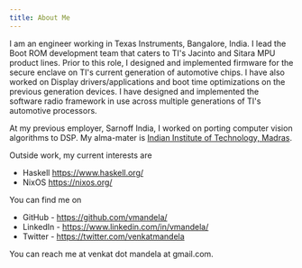 ```yaml
---
title: About Me
---
```


I am an engineer working in Texas Instruments, Bangalore, India. 
I lead the Boot ROM development team that caters to TI's Jacinto and  Sitara MPU product lines. 
Prior to this role, I designed and implemented firmware for the secure enclave on TI's current generation of automotive chips.
I have also worked on Display drivers/applications and boot time optimizations on the previous generation devices. 
I have designed and implemented the software radio framework in use across multiple generations of TI's automotive processors.

At my previous employer, Sarnoff India, I worked on porting computer vision algorithms to DSP. 
My alma-mater is [Indian Institute of Technology, Madras](http://www.iitm.ac.in/).

Outside work, my current interests are

- Haskell <https://www.haskell.org/> 
- NixOS <https://nixos.org/>

You can find me on

- GitHub - <https://github.com/vmandela/> 
- LinkedIn - <https://www.linkedin.com/in/vmandela/>
- Twitter - <https://twitter.com/venkatmandela>

You can reach me at venkat dot mandela at gmail.com.
